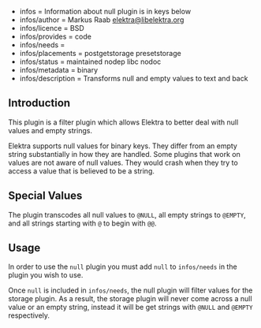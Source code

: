 - infos = Information about null plugin is in keys below
- infos/author = Markus Raab <elektra@libelektra.org>
- infos/licence = BSD
- infos/provides = code
- infos/needs =
- infos/placements = postgetstorage presetstorage
- infos/status = maintained nodep libc nodoc
- infos/metadata = binary
- infos/description = Transforms null and empty values to text and back

## Introduction

This plugin is a filter plugin which allows Elektra to better deal with
null values and empty strings.

Elektra supports null values for binary keys.
They differ from an empty string substantially in how they are handled.
Some plugins that work on values are not aware of null values.
They would crash when they try
to access a value that is believed to be a string.

## Special Values

The plugin transcodes all null values to `@NULL`, all empty strings to
`@EMPTY`, and all strings starting with `@` to begin with `@@`.

## Usage

In order to use the `null` plugin you must add `null` to `infos/needs`
in the plugin you wish to use.

Once `null` is included in `infos/needs`, the null plugin will filter
values for the storage plugin. As a result, the storage plugin will never come
across a null value or an empty string, instead it will be get strings
with `@NULL` and `@EMPTY` respectively.

